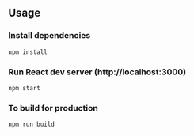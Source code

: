 
## Usage

### Install dependencies

```
npm install
```

### Run React dev server (http://localhost:3000)

```
npm start
```

### To build for production

```
npm run build
```
